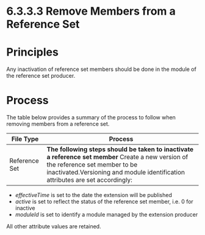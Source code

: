 # 6.3.3.3 Remove Members from a Reference Set

# Principles

Any inactivation of reference set members should be done in the module of the reference set producer. 

# Process

The table below provides a summary of the process to follow when removing members from a reference set.

File Type| Process  
---|---  
Reference Set| **The following steps should be taken to inactivate a reference set member** Create a new version of the reference set member to be inactivated.Versioning and module identification attributes are set accordingly:

  * _effectiveTime_ is set to the date the extension will be published
  *  _active_ is set to reflect the status of the reference set member, i.e. 0 for inactive
  *  _moduleId_ is set to identify a module managed by the extension producer

All other attribute values are retained.
